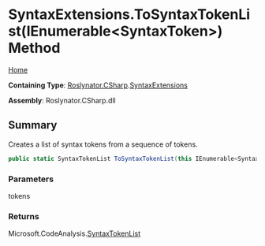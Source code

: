 # SyntaxExtensions\.ToSyntaxTokenList\(IEnumerable\<SyntaxToken>\) Method

[Home](../../../../README.md)

**Containing Type**: [Roslynator.CSharp](../../README.md)\.[SyntaxExtensions](../README.md)

**Assembly**: Roslynator\.CSharp\.dll

## Summary

Creates a list of syntax tokens from a sequence of tokens\.

```csharp
public static SyntaxTokenList ToSyntaxTokenList(this IEnumerable<SyntaxToken> tokens)
```

### Parameters

tokens



### Returns

Microsoft\.CodeAnalysis\.[SyntaxTokenList](https://docs.microsoft.com/en-us/dotnet/api/microsoft.codeanalysis.syntaxtokenlist)

